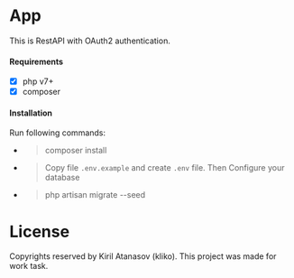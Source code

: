 # App
This is RestAPI with OAuth2 authentication. 

#### Requirements

- [x] php v7+
- [x] composer

#### Installation

Run following commands: 
- > composer install
- > Copy file ```.env.example``` and create ```.env``` file. Then Configure your database
- > php artisan migrate --seed


# License
Copyrights reserved by Kiril Atanasov (kliko). This project was made for work task.